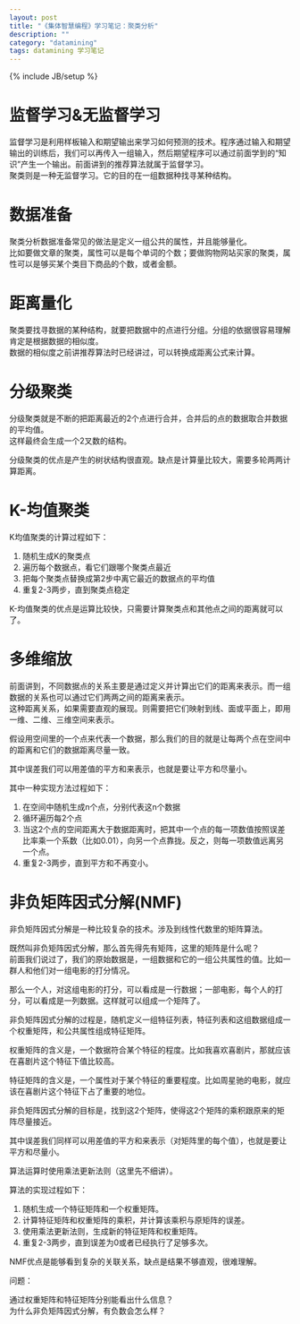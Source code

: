 ```yaml
---
layout: post
title: "《集体智慧编程》学习笔记：聚类分析"
description: ""
category: "datamining"
tags: datamining 学习笔记
---
```

{% include JB/setup %}

# 监督学习&无监督学习

监督学习是利用样板输入和期望输出来学习如何预测的技术。程序通过输入和期望输出的训练后，我们可以再传入一组输入，然后期望程序可以通过前面学到的“知识”产生一个输出。前面讲到的推荐算法就属于监督学习。  
聚类则是一种无监督学习。它的目的在一组数据种找寻某种结构。  

# 数据准备

聚类分析数据准备常见的做法是定义一组公共的属性，并且能够量化。      
比如要做文章的聚类，属性可以是每个单词的个数；要做购物网站买家的聚类，属性可以是够买某个类目下商品的个数，或者金额。  

# 距离量化

聚类要找寻数据的某种结构，就要把数据中的点进行分组。分组的依据很容易理解肯定是根据数据的相似度。  
数据的相似度之前讲推荐算法时已经讲过，可以转换成距离公式来计算。  

# 分级聚类

分级聚类就是不断的把距离最近的2个点进行合并，合并后的点的数据取合并数据的平均值。  
这样最终会生成一个2叉数的结构。  

分级聚类的优点是产生的树状结构很直观。缺点是计算量比较大，需要多轮两两计算距离。  

# K-均值聚类

K均值聚类的计算过程如下：

1. 随机生成K的聚类点
2. 遍历每个数据点，看它们跟哪个聚类点最近
3. 把每个聚类点替换成第2步中离它最近的数据点的平均值
4. 重复2-3两步，直到聚类点稳定

K-均值聚类的优点是运算比较快，只需要计算聚类点和其他点之间的距离就可以了。  


# 多维缩放

前面讲到，不同数据点的关系主要是通过定义并计算出它们的距离来表示。而一组数据的关系也可以通过它们两两之间的距离来表示。  
这种距离关系，如果需要直观的展现。则需要把它们映射到线、面或平面上，即用一维、二维、三维空间来表示。  

假设用空间里的一个点来代表一个数据，那么我们的目的就是让每两个点在空间中的距离和它们的数据距离尽量一致。  
  
其中误差我们可以用差值的平方和来表示，也就是要让平方和尽量小。  

其中一种实现方法过程如下：

1. 在空间中随机生成n个点，分别代表这n个数据
2. 循环遍历每2个点
3. 当这2个点的空间距离大于数据距离时，把其中一个点的每一项数值按照误差比率乘一个系数（比如0.01），向另一个点靠拢。反之，则每一项数值远离另一个点。
4. 重复2-3两步，直到平方和不再变小。


# 非负矩阵因式分解(NMF)

非负矩阵因式分解是一种比较复杂的技术。涉及到线性代数里的矩阵算法。  

既然叫非负矩阵因式分解，那么首先得先有矩阵，这里的矩阵是什么呢？  
前面我们说过了，我们的原始数据是，一组数据和它的一组公共属性的值。比如一群人和他们对一组电影的打分情况。  

那么一个人，对这组电影的打分，可以看成是一行数据；一部电影，每个人的打分，可以看成是一列数据。这样就可以组成一个矩阵了。


非负矩阵因式分解的过程是，随机定义一组特征列表，特征列表和这组数据组成一个权重矩阵，和公共属性组成特征矩阵。

权重矩阵的含义是，一个数据符合某个特征的程度。比如我喜欢喜剧片，那就应该在喜剧片这个特征下值比较高。

特征矩阵的含义是，一个属性对于某个特征的重要程度。比如周星驰的电影，就应该在喜剧片这个特征下占了重要的地位。  

非负矩阵因式分解的目标是，找到这2个矩阵，使得这2个矩阵的乘积跟原来的矩阵尽量接近。

其中误差我们同样可以用差值的平方和来表示（对矩阵里的每个值），也就是要让平方和尽量小。 

算法运算时使用乘法更新法则（这里先不细讲）。


算法的实现过程如下：

1. 随机生成一个特征矩阵和一个权重矩阵。
2. 计算特征矩阵和权重矩阵的乘积，并计算该乘积与原矩阵的误差。
3. 使用乘法更新法则，生成新的特征矩阵和权重矩阵。
4. 重复2-3两步，直到误差为0或者已经执行了足够多次。

  
NMF优点是能够看到复杂的关联关系，缺点是结果不够直观，很难理解。


问题：

通过权重矩阵和特征矩阵分别能看出什么信息？  
为什么非负矩阵因式分解，有负数会怎么样？  


  
